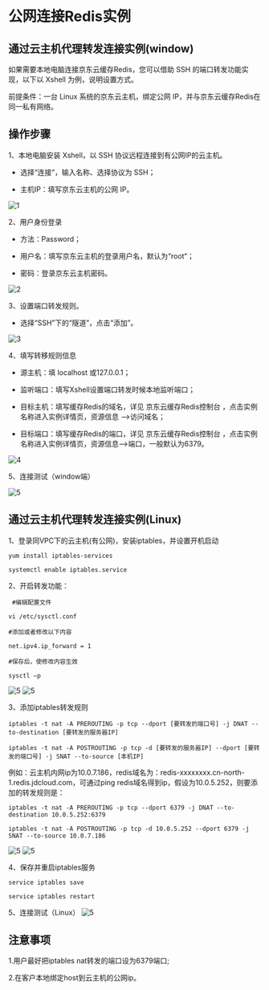 # 公网连接Redis实例

## 通过云主机代理转发连接实例(window)

如果需要本地电脑连接京东云缓存Redis，您可以借助 SSH 的端口转发功能实现，以下以 Xshell 为例，说明设置方式。

前提条件：一台 Linux 系统的京东云主机，绑定公网 IP，并与京东云缓存Redis在同一私有网络。

## 操作步骤

1、本地电脑安装 Xshell，以 SSH 协议远程连接到有公网IP的云主机。

- 选择“连接”，输入名称、选择协议为 SSH；

- 主机IP：填写京东云主机的公网 IP。

![1](../../../../image/Redis/1.png)

2、用户身份登录

- 方法：Password；

- 用户名：填写京东云主机的登录用户名，默认为“root“；

- 密码：登录京东云主机密码。

![2](../../../../image/Redis/2.png)

3、设置端口转发规则。

- 选择“SSH”下的“隧道”，点击“添加”。

![3](../../../../image/Redis/3.png)

4、填写转移规则信息

- 源主机：填 localhost 或127.0.0.1；

- 监听端口：填写Xshell设置端口转发时候本地监听端口；

- 目标主机：填写缓存Redis的域名，详见 京东云缓存Redis控制台 ，点击实例名称进入实例详情页，资源信息 –>访问域名；

- 目标端口：填写缓存Redis的端口，详见 京东云缓存Redis控制台 ，点击实例名称进入实例详情页，资源信息–>端口，一般默认为6379。

![4](../../../../image/Redis/4.png)

5、连接测试（window端）

![5](../../../../image/Redis/5.png)

## 通过云主机代理转发连接实例(Linux)

1、登录同VPC下的云主机(有公网)，安装iptables，并设置开机启动

```yum install iptables-services```

```systemctl enable iptables.service```

2、开启转发功能：

     #编辑配置文件
     
```vi /etc/sysctl.conf```

    #添加或者修改以下内容
    
```net.ipv4.ip_forward = 1```

    #保存后，使修改内容生效
    
```sysctl –p```

![5](../../../../image/Redis/11.png)
![5](../../../../image/Redis/12.png)

3、添加iptables转发规则

``` iptables -t nat -A PREROUTING -p tcp --dport [要转发的端口号] -j DNAT --to-destination [要转发的服务器IP] ``` 
   
``` iptables -t nat -A POSTROUTING -p tcp -d [要转发的服务器IP] --dport [要转发的端口号] -j SNAT --to-source [本机IP] ```
    
例如：云主机内网ip为10.0.7.186，redis域名为：redis-xxxxxxxx.cn-north-1.redis.jdcloud.com，可通过ping redis域名得到ip，假设为10.0.5.252，则要添加的转发规则是：
    
```iptables -t nat -A PREROUTING -p tcp --dport 6379 -j DNAT --to-destination 10.0.5.252:6379```
    
```iptables -t nat -A POSTROUTING -p tcp -d 10.0.5.252 --dport 6379 -j SNAT --to-source 10.0.7.186```
    
![5](../../../../image/Redis/13.png)
![5](../../../../image/Redis/14.png)

4、保存并重启iptables服务

```service iptables save```

```service iptables restart```

5、连接测试（Linux）
![5](../../../../image/Redis/15.png)

## 注意事项

1.用户最好把iptables nat转发的端口设为6379端口;

2.在客户本地绑定host到云主机的公网ip。
